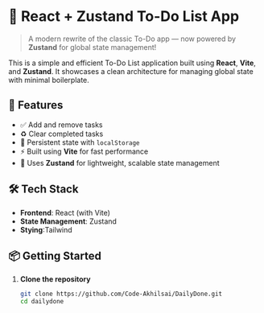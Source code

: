 # 🧠 React + Zustand To-Do List App

> A modern rewrite of the classic To-Do app — now powered by **Zustand** for global state management!

This is a simple and efficient To-Do List application built using **React**, **Vite**, and **Zustand**. It showcases a clean architecture for managing global state with minimal boilerplate.

## 🚀 Features

- ✅ Add and remove tasks
- ♻️ Clear completed tasks
- 💾 Persistent state with `localStorage`
- ⚡ Built using **Vite** for fast performance
- 🧠 Uses **Zustand** for lightweight, scalable state management

## 🛠️ Tech Stack

- **Frontend**: React (with Vite)
- **State Management**: Zustand
- **Stying**:Tailwind

## 📦 Getting Started

1. **Clone the repository**
   ```bash
   git clone https://github.com/Code-Akhilsai/DailyDone.git
   cd dailydone
